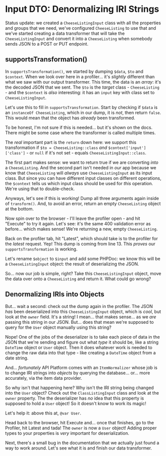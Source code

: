 # Input DTO: Denormalizing IRI Strings

Status update: we created a `CheeseListingInput` class with all the properties
and groups that we need, we've configured `CheeseListing` to use that and we've
started creating a data transformer that will take the `CheeseListingInput` and
convert it into a `CheeseListing` when somebody sends JSON to a POST or PUT
endpoint.

## supportsTransformation()

In `supportsTransformation()`, we started by dumping `$data`, `$to` and `$context`.
When we look over here in a profiler... it's *slightly* different than what we
saw with our output transformer. This time, the data is an *array*: it's the
decoded JSON that we sent. The `$to` is the *target* class - `CheeseListing` -
and the `$context` is *also* interesting: it has an `input` key with class set
to `CheeseListingInput`.

Let's use this to fill in `supportsTransformation`. Start by checking if `$data`
is an `instanceOf CheeseListing`, which in our dump, it is *not*, then return
`false`. This would mean that the object has *already* been transformed.

To be honest, I'm not sure if this is needed... but it's shown on the docs. There
might be some case where the transformer is called multiple times.

The *real* important part is the `return` down here: we support this transformation
if `$to = CheeseListing::class` *and* `$context['input']['class']` - or `null` if
it's not set - equals `CheeseListingInput::class`.

The first part makes sense: we want to return true if we are converting *into* a
`CheeseListing`. And the second part isn't needed in *our* app because we know
that `CheeseListing` will *always* use `CheeseListingInput` as its input class.
But since you can have different input classes on different operations, the
`$context` tells us which input class should be used for *this* operation. We're
using that to double-check.

Anyways, let's see if this is working! Dump all three arguments again inside of
`transform()`. And, to avoid an error, return an empty `CheeseListing` object
at the bottom.

Now spin over to the browser - I'll leave the profiler open - and hit "Execute"
to try it again. Let's see:  it's the same 400 validation error as before...
which makes sense! We're returning a new, empty `CheeseListing`.

Back on the profiler tab, hit "Latest", which should take is to the profiler for
the *latest* request. Yep! This dump is coming from line 13. This *proves* our
`supportsTransformation` is working.

Let's rename `$object` to `$input` and add some PHPDoc: we know this will be a
`CheeseListingInput` object: the result of deserializing the JSON.

So... now our job is simple, right? Take this `CheeseListingInput` object, move
the data over onto a `CheeseListing` and return it. What could go wrong?

## Denormalizing IRIs into Objects

But... wait a second: check out the dump again in the profiler. The JSON *has*
been deserialized into this `CheeseListingInput` object, which is *cool*, but
look at the `owner` field. It's a string! I mean... that makes sense... as we
*are* passing this string in our JSON. But... does that mean we're supposed to
query for the `User` object manually using this string?

Nope! One of the jobs of the deserializer is to take each piece of data in the
JSON that we're sending and figure out what *type* it should be, like a string
`DateTime` object or `User` object. Then it does whatever work is needed to change
the raw data into that type - like creating a `DateTime` object from a date string.

And... *fortunately* API Platform comes with an `ItemNormalizer` whose job is to
change IRI strings into *objects* by querying the database... or... more accurately,
via the item data provider.

So why isn't that happening here? Why isn't the IRI string being changed into the
`User` object? Check out the `ClassListingInput` class and look at the `owner`
property. The the deserializer has *no* idea that this property is supposed to
hold a `User` object! So it doesn't know to work its magic!

Let's help it: above this at, `@var User`.

Head back to the browser, hit Execute and... once that finishes, go to the
Profiler, hit Latest and tada! The `owner` is now a `User` object! Adding proper
types to your properties is *very* important for deserialization.

Next, there's a small bug in the documentation that we actually just found a
way to work around. Let's see what it is and finish our data transformer.
